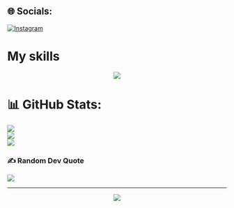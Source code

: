
## 🌐 Socials:
[![Instagram](https://img.shields.io/badge/Instagram-%23E4405F.svg?logo=Instagram&logoColor=white)](https://instagram.com/gheris__579_) 

# My skills
<p align="center">
  <a href="https://skillicons.dev">
    <img src="https://skillicons.dev/icons?i=html,css,js,jquery,py" />
  </a>
</p>

# 📊 GitHub Stats:
![](https://github-readme-stats.vercel.app/api?username=NEGAN-579&theme=gruvbox&hide_border=false&include_all_commits=false&count_private=false)<br/>
![](https://github-readme-streak-stats.herokuapp.com/?user=NEGAN-579&theme=gruvbox&hide_border=false)<br/>
![](https://github-readme-stats.vercel.app/api/top-langs/?username=NEGAN-579&theme=gruvbox&hide_border=false&include_all_commits=false&count_private=false&layout=compact)

### ✍️ Random Dev Quote
![](https://quotes-github-readme.vercel.app/api?type=vetical&theme=dark)

---
<div align="center">
<a href="https://visitcount.itsvg.in">
  <img src="https://visitcount.itsvg.in/api?id=NEGAN-579&label=Profile%20Views&color=12&icon=3&pretty=true" />
</a>
</div>
